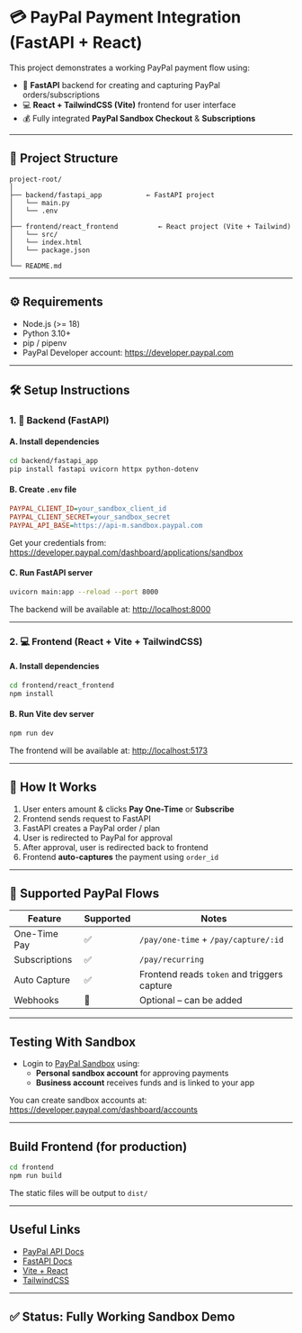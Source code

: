 # 💳 PayPal Payment Integration (FastAPI + React)

This project demonstrates a working PayPal payment flow using:

- 🚀 **FastAPI** backend for creating and capturing PayPal orders/subscriptions
- 💻 **React + TailwindCSS (Vite)** frontend for user interface
- 💰 Fully integrated **PayPal Sandbox Checkout** & **Subscriptions**

---

## 📁 Project Structure

```
project-root/
│
├── backend/fastapi_app           ← FastAPI project
│   └── main.py
│   └── .env
│
├── frontend/react_frontend          ← React project (Vite + Tailwind)
│   └── src/
│   └── index.html
│   └── package.json
│
└── README.md
```

---

## ⚙️ Requirements

- Node.js (>= 18)
- Python 3.10+
- pip / pipenv
- PayPal Developer account: https://developer.paypal.com

---

## 🛠️ Setup Instructions

### 1. 🔧 Backend (FastAPI)

#### A. Install dependencies

```bash
cd backend/fastapi_app
pip install fastapi uvicorn httpx python-dotenv
```

#### B. Create `.env` file

```ini
PAYPAL_CLIENT_ID=your_sandbox_client_id
PAYPAL_CLIENT_SECRET=your_sandbox_secret
PAYPAL_API_BASE=https://api-m.sandbox.paypal.com
```

Get your credentials from: https://developer.paypal.com/dashboard/applications/sandbox

#### C. Run FastAPI server

```bash
uvicorn main:app --reload --port 8000
```

The backend will be available at: [http://localhost:8000](http://localhost:8000)

---

### 2. 💻 Frontend (React + Vite + TailwindCSS)

#### A. Install dependencies

```bash
cd frontend/react_frontend     
npm install
```

#### B. Run Vite dev server

```bash
npm run dev
```

The frontend will be available at: [http://localhost:5173](http://localhost:5173)

---

## 🚀 How It Works

1. User enters amount & clicks **Pay One-Time** or **Subscribe**
2. Frontend sends request to FastAPI
3. FastAPI creates a PayPal order / plan
4. User is redirected to PayPal for approval
5. After approval, user is redirected back to frontend
6. Frontend **auto-captures** the payment using `order_id`

---

## 🔁 Supported PayPal Flows

| Feature        | Supported | Notes                                      |
|----------------|-----------|--------------------------------------------|
| One-Time Pay   | ✅        | `/pay/one-time` + `/pay/capture/:id`       |
| Subscriptions  | ✅        | `/pay/recurring`                           |
| Auto Capture   | ✅        | Frontend reads `token` and triggers capture |
| Webhooks       | 🔄        | Optional – can be added                     |

---

##  Testing With Sandbox

- Login to [PayPal Sandbox](https://sandbox.paypal.com) using:
  - **Personal sandbox account** for approving payments
  - **Business account** receives funds and is linked to your app

You can create sandbox accounts at: https://developer.paypal.com/dashboard/accounts

---

## Build Frontend (for production)

```bash
cd frontend
npm run build
```

The static files will be output to `dist/`

---

## Useful Links

- [PayPal API Docs](https://developer.paypal.com/docs/api/overview/)
- [FastAPI Docs](https://fastapi.tiangolo.com)
- [Vite + React](https://vitejs.dev/guide/)
- [TailwindCSS](https://tailwindcss.com)

---

## ✅ Status: Fully Working Sandbox Demo